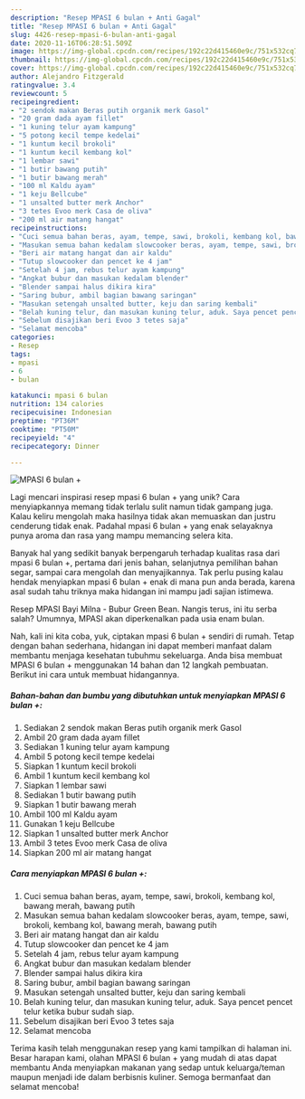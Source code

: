 ```yaml
---
description: "Resep MPASI 6 bulan + Anti Gagal"
title: "Resep MPASI 6 bulan + Anti Gagal"
slug: 4426-resep-mpasi-6-bulan-anti-gagal
date: 2020-11-16T06:28:51.509Z
image: https://img-global.cpcdn.com/recipes/192c22d415460e9c/751x532cq70/mpasi-6-bulan-foto-resep-utama.jpg
thumbnail: https://img-global.cpcdn.com/recipes/192c22d415460e9c/751x532cq70/mpasi-6-bulan-foto-resep-utama.jpg
cover: https://img-global.cpcdn.com/recipes/192c22d415460e9c/751x532cq70/mpasi-6-bulan-foto-resep-utama.jpg
author: Alejandro Fitzgerald
ratingvalue: 3.4
reviewcount: 5
recipeingredient:
- "2 sendok makan Beras putih organik merk Gasol"
- "20 gram dada ayam fillet"
- "1 kuning telur ayam kampung"
- "5 potong kecil tempe kedelai"
- "1 kuntum kecil brokoli"
- "1 kuntum kecil kembang kol"
- "1 lembar sawi"
- "1 butir bawang putih"
- "1 butir bawang merah"
- "100 ml Kaldu ayam"
- "1 keju Bellcube"
- "1 unsalted butter merk Anchor"
- "3 tetes Evoo merk Casa de oliva"
- "200 ml air matang hangat"
recipeinstructions:
- "Cuci semua bahan beras, ayam, tempe, sawi, brokoli, kembang kol, bawang merah, bawang putih"
- "Masukan semua bahan kedalam slowcooker beras, ayam, tempe, sawi, brokoli, kembang kol, bawang merah, bawang putih"
- "Beri air matang hangat dan air kaldu"
- "Tutup slowcooker dan pencet ke 4 jam"
- "Setelah 4 jam, rebus telur ayam kampung"
- "Angkat bubur dan masukan kedalam blender"
- "Blender sampai halus dikira kira"
- "Saring bubur, ambil bagian bawang saringan"
- "Masukan setengah unsalted butter, keju dan saring kembali"
- "Belah kuning telur, dan masukan kuning telur, aduk. Saya pencet pencet telur ketika bubur sudah siap."
- "Sebelum disajikan beri Evoo 3 tetes saja"
- "Selamat mencoba"
categories:
- Resep
tags:
- mpasi
- 6
- bulan

katakunci: mpasi 6 bulan 
nutrition: 134 calories
recipecuisine: Indonesian
preptime: "PT36M"
cooktime: "PT50M"
recipeyield: "4"
recipecategory: Dinner

---
```



![MPASI 6 bulan +](https://img-global.cpcdn.com/recipes/192c22d415460e9c/751x532cq70/mpasi-6-bulan-foto-resep-utama.jpg)

Lagi mencari inspirasi resep mpasi 6 bulan + yang unik? Cara menyiapkannya memang tidak terlalu sulit namun tidak gampang juga. Kalau keliru mengolah maka hasilnya tidak akan memuaskan dan justru cenderung tidak enak. Padahal mpasi 6 bulan + yang enak selayaknya punya aroma dan rasa yang mampu memancing selera kita.

Banyak hal yang sedikit banyak berpengaruh terhadap kualitas rasa dari mpasi 6 bulan +, pertama dari jenis bahan, selanjutnya pemilihan bahan segar, sampai cara mengolah dan menyajikannya. Tak perlu pusing kalau hendak menyiapkan mpasi 6 bulan + enak di mana pun anda berada, karena asal sudah tahu triknya maka hidangan ini mampu jadi sajian istimewa.

Resep MPASI Bayi Milna - Bubur Green Bean. Nangis terus, ini itu serba salah? Umumnya, MPASI akan diperkenalkan pada usia enam bulan.


Nah, kali ini kita coba, yuk, ciptakan mpasi 6 bulan + sendiri di rumah. Tetap dengan bahan sederhana, hidangan ini dapat memberi manfaat dalam membantu menjaga kesehatan tubuhmu sekeluarga. Anda bisa membuat MPASI 6 bulan + menggunakan 14 bahan dan 12 langkah pembuatan. Berikut ini cara untuk membuat hidangannya.

<!--inarticleads1-->

##### Bahan-bahan dan bumbu yang dibutuhkan untuk menyiapkan MPASI 6 bulan +:

1. Sediakan 2 sendok makan Beras putih organik merk Gasol
1. Ambil 20 gram dada ayam fillet
1. Sediakan 1 kuning telur ayam kampung
1. Ambil 5 potong kecil tempe kedelai
1. Siapkan 1 kuntum kecil brokoli
1. Ambil 1 kuntum kecil kembang kol
1. Siapkan 1 lembar sawi
1. Sediakan 1 butir bawang putih
1. Siapkan 1 butir bawang merah
1. Ambil 100 ml Kaldu ayam
1. Gunakan 1 keju Bellcube
1. Siapkan 1 unsalted butter merk Anchor
1. Ambil 3 tetes Evoo merk Casa de oliva
1. Siapkan 200 ml air matang hangat




<!--inarticleads2-->

##### Cara menyiapkan MPASI 6 bulan +:

1. Cuci semua bahan beras, ayam, tempe, sawi, brokoli, kembang kol, bawang merah, bawang putih
1. Masukan semua bahan kedalam slowcooker beras, ayam, tempe, sawi, brokoli, kembang kol, bawang merah, bawang putih
1. Beri air matang hangat dan air kaldu
1. Tutup slowcooker dan pencet ke 4 jam
1. Setelah 4 jam, rebus telur ayam kampung
1. Angkat bubur dan masukan kedalam blender
1. Blender sampai halus dikira kira
1. Saring bubur, ambil bagian bawang saringan
1. Masukan setengah unsalted butter, keju dan saring kembali
1. Belah kuning telur, dan masukan kuning telur, aduk. Saya pencet pencet telur ketika bubur sudah siap.
1. Sebelum disajikan beri Evoo 3 tetes saja
1. Selamat mencoba




Terima kasih telah menggunakan resep yang kami tampilkan di halaman ini. Besar harapan kami, olahan MPASI 6 bulan + yang mudah di atas dapat membantu Anda menyiapkan makanan yang sedap untuk keluarga/teman maupun menjadi ide dalam berbisnis kuliner. Semoga bermanfaat dan selamat mencoba!
